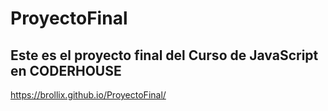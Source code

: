 # ProyectoFinal

## Este es el proyecto final del Curso de JavaScript en CODERHOUSE

https://brollix.github.io/ProyectoFinal/
